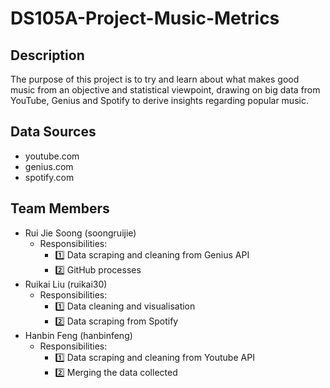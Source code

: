 # DS105A-Project-Music-Metrics
## Description 
The purpose of this project is to try and learn about what makes good music from an objective and statistical viewpoint, drawing on big data from YouTube, Genius and Spotify to derive insights regarding popular music.

## Data Sources 
- youtube.com
- genius.com 
- spotify.com

## Team Members 
- Rui Jie Soong (soongruijie) 
  - Responsibilities:
    - 1️⃣ Data scraping and cleaning from Genius API
    - 2️⃣ GitHub processes
- Ruikai Liu (ruikai30) 
  - Responsibilities:
    - 1️⃣ Data cleaning and visualisation
    - 2️⃣ Data scraping from Spotify
- Hanbin Feng (hanbinfeng)
  - Responsibilities:
    - 1️⃣ Data scraping and cleaning from Youtube API
    - 2️⃣ Merging the data collected
